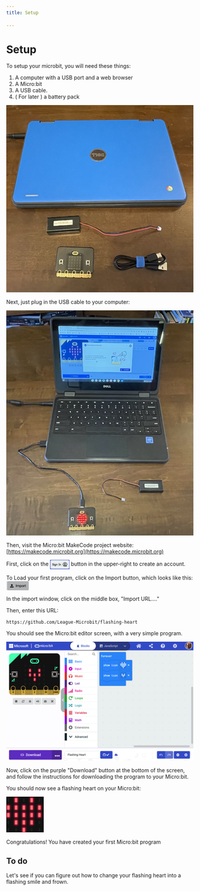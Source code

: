 ```yaml
---
title: Setup

---
```



# Setup

To setup your microbit, you will need these things:

1. A computer with a USB port and a web browser
2. A Micro:bit
3. A USB cable. 
4. ( For later ) a battery pack

<img src="./parts.png" width="500px" >

Next, just plug in the USB cable to your computer: 

<img src="./after_connection.png" width="500px" >

Then, visit the Micro:bit MakeCode project website: [https://makecode.microbit.org](https://makecode.microbit.org)

First, click on the <img style="vertical-align:middle" src="./sign_in.png" height="25px" > button in the upper-right to create an account. 


To Load your first program, click on the Import button, which looks like this: <img style="vertical-align:middle" src="./import_button.png" height="25px" >

In the import window, click on the middle box, "Import URL...."


Then, enter this URL:

```
https://github.com/League-Microbit/flashing-heart
```

You should see the Micro:bit editor screen, with a very simple program. 

<img src="./mb_editor.png" width="500px" >

Now, click on the purple "Download" button at the bottom of the screen, and follow the instructions for downloading the program to your Micro:bit. 

You should now see a flashing heart on your Micro:bit:

<img src="./big_heart.png" width="100px" >

Congratulations! You have created your first Micro:bit program

## To do

Let's see if you can figure out how to change your flashing heart into a flashing smile and frown.
